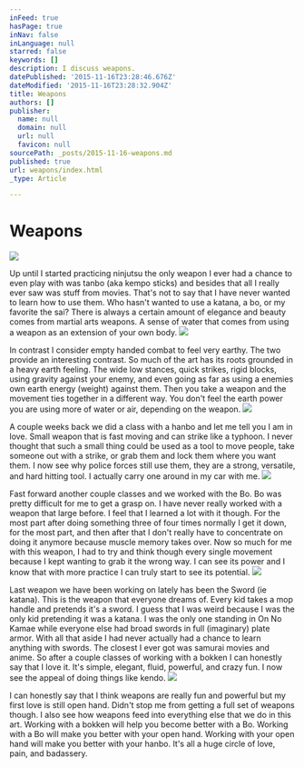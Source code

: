 ```yaml
---
inFeed: true
hasPage: true
inNav: false
inLanguage: null
starred: false
keywords: []
description: I discuss weapons.
datePublished: '2015-11-16T23:28:46.676Z'
dateModified: '2015-11-16T23:28:32.904Z'
title: Weapons
authors: []
publisher:
  name: null
  domain: null
  url: null
  favicon: null
sourcePath: _posts/2015-11-16-weapons.md
published: true
url: weapons/index.html
_type: Article

---
```

# Weapons
![](https://the-grid-user-content.s3-us-west-2.amazonaws.com/7c07d48d-749d-4091-a543-468897d61890.gif)

Up until I started practicing ninjutsu the only weapon I ever had a chance to even play with was tanbo (aka kempo sticks) and besides that all I really ever saw was stuff from movies. That's not to say that I have never wanted to learn how to use them. Who hasn't wanted to use a katana, a bo, or my favorite the sai? There is always a certain amount of elegance and beauty comes from martial arts weapons. A sense of water that comes from using a weapon as an extension of your own body.
![](https://the-grid-user-content.s3-us-west-2.amazonaws.com/729f490a-2179-4943-95a7-f24a8143c664.jpg)

In contrast I consider empty handed combat to feel very earthy. The two provide an interesting contrast. So much of the art has its roots grounded in a heavy earth feeling. The wide low stances, quick strikes, rigid blocks, using gravity against your enemy, and even going as far as using a enemies own earth energy (weight) against them. Then you take a weapon and the movement ties together in a different way. You don't feel the earth power you are using more of water or air, depending on the weapon.
![](https://the-grid-user-content.s3-us-west-2.amazonaws.com/231a0741-e135-4e61-b0d9-6e07deca0ea9.jpg)

A couple weeks back we did a class with a hanbo and let me tell you I am in love. Small weapon that is fast moving and can strike like a typhoon. I never thought that such a small thing could be used as a tool to move people, take someone out with a strike, or grab them and lock them where you want them. I now see why police forces still use them, they are a strong, versatile, and hard hitting tool. I actually carry one around in my car with me.
![](https://the-grid-user-content.s3-us-west-2.amazonaws.com/53a10147-afd1-4823-9a54-84fad9e8cc46.jpg)

Fast forward another couple classes and we worked with the Bo. Bo was pretty difficult for me to get a grasp on. I have never really worked with a weapon that large before. I feel that I learned a lot with it though. For the most part after doing something three of four times normally I get it down, for the most part, and then after that I don't really have to concentrate on doing it anymore because muscle memory takes over. Now so much for me with this weapon, I had to try and think though every single movement because I kept wanting to grab it the wrong way. I can see its power and I know that with more practice I can truly start to see its potential.
![](https://the-grid-user-content.s3-us-west-2.amazonaws.com/218323f4-e559-4f30-8bca-282b43c7e972.jpg)

Last weapon we have been working on lately has been the Sword (ie katana). This is the weapon that everyone dreams of. Every kid takes a mop handle and pretends it's a sword. I guess that I was weird because I was the only kid pretending it was a katana. I was the only one standing in On No Kamae while everyone else had broad swords in full (imaginary) plate armor. With all that aside I had never actually had a chance to learn anything with swords. The closest I ever got was samurai movies and anime. So after a couple classes of working with a bokken I can honestly say that I love it. It's simple, elegant, fluid, powerful, and crazy fun. I now see the appeal of doing things like kendo.
![](https://the-grid-user-content.s3-us-west-2.amazonaws.com/515c18f0-7b2d-4782-8f5d-0213dc1adff5.jpg)

I can honestly say that I think weapons are really fun and powerful but my first love is still open hand. Didn't stop me from getting a full set of weapons though. I also see how weapons feed into everything else that we do in this art. Working with a bokken will help you become better with a Bo. Working with a Bo will make you better with your open hand. Working with your open hand will make you better with your hanbo. It's all a huge circle of love, pain, and badassery.